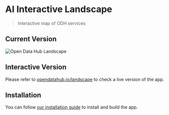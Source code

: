 # AI Interactive Landscape
> Interactive map of ODH services

## Current Version
![Open Data Hub Landscape](https://user-images.githubusercontent.com/16117276/121583958-3832e580-ca31-11eb-8d04-8488ff690ffe.png)

## Interactive Version

Please refer to [opendatahub.io/landscape](https://opendatahub.io/landscape/) to check a live version of the app.

## Installation

You can follow [our installation guide](INSTALL.md) to install and build the app.
